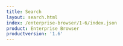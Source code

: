 ```yaml
---
title: Search
layout: search.html
index: /enterprise-browser/1-6/index.json
product: Enterprise Browser
productversion: '1.6'
---
```

